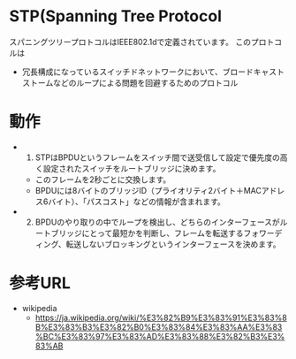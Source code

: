 # STP(Spanning Tree Protocol
スパニングツリープロトコルはIEEE802.1dで定義されています。
このプロトコルは
- 冗長構成になっているスイッチドネットワークにおいて、ブロードキャストストームなどのループによる問題を回避するためのプロトコル


# 動作
- 1. STPはBPDUというフレームをスイッチ間で送受信して設定で優先度の高く設定されたスイッチをルートブリッジに決めます。
  - このフレームを2秒ごとに交換します。
  - BPDUには8バイトのブリッジID（プライオリティ2バイト＋MACアドレス6バイト）、「パスコスト」などの情報が含まれます。
- 2. BPDUのやり取りの中でループを検出し、どちらのインターフェースがルートブリッジにとって最短かを判断し、フレームを転送するフォワーディング、転送しないブロッキングというインターフェースを決めます。

# 参考URL
- wikipedia
  - https://ja.wikipedia.org/wiki/%E3%82%B9%E3%83%91%E3%83%8B%E3%83%B3%E3%82%B0%E3%83%84%E3%83%AA%E3%83%BC%E3%83%97%E3%83%AD%E3%83%88%E3%82%B3%E3%83%AB
